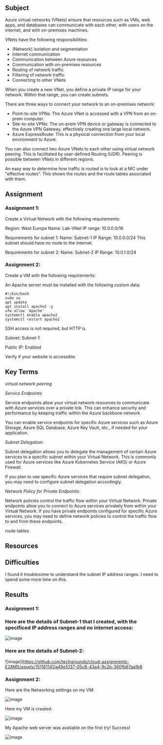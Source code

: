 ## Subject

Azure virtual networks (VNets) ensure that resources such as VMs, web apps, and databases can communicate with each other, with users on the internet, and with on-premises machines.

VNets have the following responsibilities:

- (Network) isolation and segmentation
- Internet communication
- Communication between Azure resources
- Communication with on-premises resources
- Routing of network traffic
- Filtering of network traffic
- Connecting to other VNets

When you create a new VNet, you define a private IP range for your network. Within that range, you can create subnets.

There are three ways to connect your network to an on-premises network:

- Point-to-site VPNs: The Azure VNet is accessed with a VPN from an on-prem computer.
- Site-to-site VPNs: The on-prem VPN device or gateway is connected to the Azure VPN Gateway, effectively creating one large local network.
- Azure ExpressRoute: This is a physical connection from your local environment to Azure.

You can also connect two Azure VNets to each other using virtual network peering. This is facilitated by user-defined Routing (UDR). Peering is possible between VNets in different regions.

An easy way to determine how traffic is routed is to look at a NIC under "effective routes". This shows the routes and the route tables associated with them.

## Assignment

###  Assignment 1:

Create a Virtual Network with the following requirements:

Region: West Europe
Name: Lab-VNet
IP range: 10.0.0.0/16

Requirements for subnet 1:
Name: Subnet-1
IP Range: 10.0.0.0/24
This subnet should have no route to the internet.

Requirements for subnet 2:
Name: Subnet-2
IP Range: 10.0.1.0/24

###  Assignment 2:

Create a VM with the following requirements:

An Apache server must be installed with the following custom data:

```
#!/bin/bash
sudo su
apt update
apt install apache2 -y
ufw allow 'Apache'
systemctl enable apache2
systemctl restart apache2
```

SSH access is not required, but HTTP is.

Subnet: Subnet-1

Public IP: Enabled

Verify if your website is accessible.

##  Key Terms

*virtual network peering*

*Service Endpoints:*

Service endpoints allow your virtual network resources to communicate with Azure services over a private link. This can enhance security and performance by keeping traffic within the Azure backbone network.

You can enable service endpoints for specific Azure services such as Azure Storage, Azure SQL Database, Azure Key Vault, etc., if needed for your application.

*Subnet Delegation:*

Subnet delegation allows you to delegate the management of certain Azure services to a specific subnet within your Virtual Network. This is commonly used for Azure services like Azure Kubernetes Service (AKS) or Azure Firewall.

If you plan to use specific Azure services that require subnet delegation, you may need to configure subnet delegation accordingly.

*Network Policy for Private Endpoints:*

Network policies control the traffic flow within your Virtual Network. Private endpoints allow you to connect to Azure services privately from within your Virtual Network.
If you have private endpoints configured for specific Azure services, you may need to define network policies to control the traffic flow to and from these endpoints.

route tables

##  Resources

##  Difficulties

I found it troublesome to understand the subnet IP address ranges.  I need to spend some more time on this.

##  Results

###  Assignment 1:

###  Here are the details of Subnet-1 that I created, with the specificed IP address ranges and no internet access:

![image](https://github.com/techgrounds/cloud-assignments-E28MS/assets/151161141/99be7f94-725f-45f9-a0fa-9ce91ae32131)


###  Here are the details of Subnet-2:

![image](https://github.com/techgrounds/cloud-assignments-E28MS/assets/151161141/a49e5137-05c8-43a4-9c2b-360fb67aa1b8


###  Assignment 2:


Here are the Networking settings on my VM:


![image](https://github.com/techgrounds/cloud-assignments-E28MS/assets/151161141/e5b46c0b-ce3c-4fc8-8cda-63609585d4fb)


Here my VM is created:

![image](https://github.com/techgrounds/cloud-assignments-E28MS/assets/151161141/26193880-2892-4585-b1a4-032c830751d0)


My Apache web server was available on the first try! Success!


![image](https://github.com/techgrounds/cloud-assignments-E28MS/assets/151161141/d6b944e6-e9f4-4412-9816-c683f3ecfecb)






